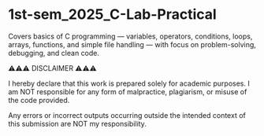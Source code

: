 # 1st-sem_2025_C-Lab-Practical
Covers basics of C programming — variables, operators, conditions, loops, arrays, functions, and simple file handling — with focus on problem-solving, debugging, and clean code.


⚠️⚠️⚠️  DISCLAIMER  ⚠️⚠️⚠️

I hereby declare that this work is prepared solely for academic purposes.
I am NOT responsible for any form of malpractice, plagiarism,
or misuse of the code provided.

Any errors or incorrect outputs occurring outside the intended context
of this submission are NOT my responsibility.
